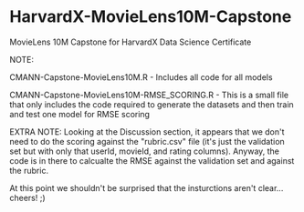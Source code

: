 # HarvardX-MovieLens10M-Capstone
MovieLens 10M Capstone for HarvardX Data Science Certificate

NOTE:

CMANN-Capstone-MovieLens10M.R - Includes all code for all models

CMANN-Capstone-MovieLens10M-RMSE_SCORING.R - This is a small file that only includes the code required to generate the datasets and then train and test one model for RMSE scoring

EXTRA NOTE: Looking at the Discussion section, it appears that we don't need to do the scoring against the "rubric.csv" file (it's just the validation set but with only that userId, movieId, and rating columns).  Anyway, the code is in there to calcualte the RMSE against the validation set and against the rubric.

At this point we shouldn't be surprised that the insturctions aren't clear... cheers!  ;)
